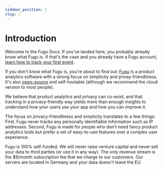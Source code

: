 ```yaml
---
sidebar_position: 1
slug: /
---
```


# Introduction

Welcome to the Fugu Docs. If you've landed here, you probably already know what Fugu is. If that's the case and you already have a Fugu account, [learn how to track your first event](/getting-started/tracking-an-event).

If you don't know what Fugu is, you're about to find out: [Fugu](https://fugu.lol/) is a product analytics software with a strong focus on simplicity and privay-friendliness. It's also [open-source](https://github.com/shafy/fugu) and self-hostable (although we recommend the cloud version to most people).

We believe that product analytics and privacy can co-exist, and that tracking in a privacy-friendly way yields more than enough insights to understand how your users use your app and how you can improve it.

The focus on privacy-friendliness and simplicity translates to a few things: First, Fugu never tracks any personally identifiable information such as IP addresses. Second, Fugu is made for people who don't need fancy product analytics tools but prefer a set of easy-to-use features over a complex user experience.

Fugu is 100% self-funded. We will never raise venture capital and never sell your data to third parties (or use it in any way). The only revenue stream is the $9/month subscription fee that we charge to our customers. Our servers are located in Germany and your data doesn't leave the EU. 